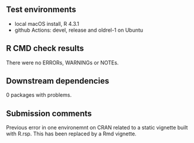 ## Test environments
* local macOS install, R 4.3.1
* github Actions: devel, release and oldrel-1 on Ubuntu

## R CMD check results
There were no ERRORs, WARNINGs or NOTEs.

## Downstream dependencies
0 packages with problems.

## Submission comments
Previous error in one environemnt on CRAN related to a static vignette built
with R.rsp. This has been replaced by a Rmd vignette.
